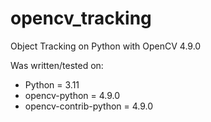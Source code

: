 # opencv_tracking
Object Tracking on Python with OpenCV 4.9.0 

Was written/tested on:
- Python = 3.11
- opencv-python = 4.9.0
- opencv-contrib-python = 4.9.0

  
